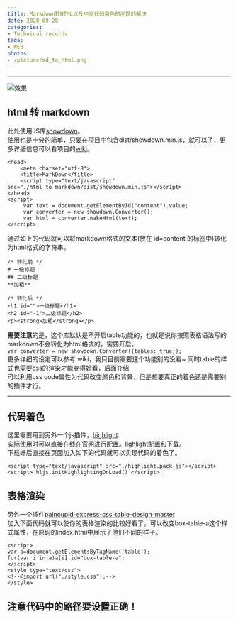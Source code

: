 ```yaml
---
title: Markdown转HTML以及中间代码着色的问题的解决
date: 2020-08-28
categories:
- Technical records
tags:
- WEB
photos:
- /picture/md_to_html.png
---
```


-------------


![效果](/picture/md_to_html.png)

## html 转 markdown

此处使用JS库[showdown](https://github.com/showdownjs/showdown)。  
使用也是十分的简单，只要在项目中包含dist/showdown.min.js，就可以了，更多详细信息可以看项目的[wiki](https://github.com/showdownjs/showdown/wiki)。  

```
<head>
    <meta charset="utf-8">
    <title>MarkDown</title>
    <script type="text/javascript" src="./html_to_markdown/dist/showdown.min.js"></script>
</head>
<script>
     var text = document.getElementById("content").value;
     var converter = new showdown.Converter();
     var html = converter.makeHtml(text);
</script>
```  

通过如上的代码就可以将markdown格式的文本(放在 id=content 的标签中)转化为html格式的字符串。  

```
/* 转化前 */
# 一级标题
## 二级标题
**加粗**

/* 转化后 */
<h1 id="">一级标题</h1>
<h2 id="-1">二级标题</h2>
<p><strong>加粗</strong></p>
```

**需要注意**的是，这个库默认是不开启table功能的，也就是说你按照表格语法写的markdown不会转化为html格式的，需要开启。  
`var converter = new showdown.Converter({tables: true});`  
更多详细的设定可以参考 wiki，我只目前需要这个功能别的没看~ 同时table的样式也需要css的渲染才能变得好看，后面介绍  
可以利用css code属性为代码改变颜色和背景，但是想要真正的着色还是需要别的插件才行。  

--------------

## 代码着色

这里需要用到另外一个js插件，[highlight](https://github.com/highlightjs/highlight.js).  
实际使用时可以直接在线在官网进行配置。[lighlight配置和下载](https://highlightjs.org/download/)。  
下载好后直接在页面加入如下的代码就可以实现代码的着色了。  

```
<script type="text/javascript" src="./highlight.pack.js"></script>
<script> hljs.initHighlightingOnLoad() </script>
```  

## 表格渲染  

另外一个插件[paincupid-express-css-table-design-master](https://git.oschina.net/paincupid/express-css-table-design.git)  
加入下面代码就可以使你的表格渲染的比较好看了。可以改变box-table-a这个样式属性，在原码的index.html中展示了他们不同的样子。  

```
<script>
var a=document.getElementsByTagName('table');
for(var i in a)a[i].id="box-table-a";
</script>
<style type="text/css">
<!--@import url("./style.css");-->
</style>
```  

## 注意代码中的路径要设置正确！